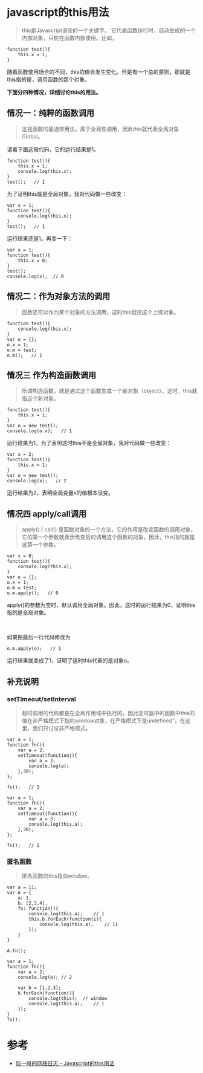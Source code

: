 # javascript的this用法

> this是Javascript语言的一个关键字。
> 它代表函数运行时，自动生成的一个内部对象，只能在函数内部使用。比如，

```
function test(){
    this.x = 1;
}
```

随着函数使用场合的不同，this的值会发生变化。但是有一个总的原则，那就是this指的是，调用函数的那个对象。

**下面分四种情况，详细讨论this的用法。**

## 情况一：纯粹的函数调用

> 这是函数的最通常用法，属于全局性调用，因此this就代表全局对象Global。

请看下面这段代码，它的运行结果是1。

```
function test(){
    this.x = 1;
    console.log(this.x);
}
test();   // 1
```

为了证明this就是全局对象，我对代码做一些改变：

```
var x = 1;
function test(){
	console.log(this.x);
}
test();   // 1
```

运行结果还是1。再变一下：

```
var x = 1;
function test(){
	this.x = 0;
}
test();
console.log(x);  // 0
```

## 情况二：作为对象方法的调用

> 函数还可以作为某个对象的方法调用，这时this就指这个上级对象。

```
function test(){
	console.log(this.x);
}
var o = {};
o.x = 1;
o.m = test;
o.m();   // 1
```

## 情况三 作为构造函数调用

> 所谓构造函数，就是通过这个函数生成一个新对象（object）。这时，this就指这个新对象。

```
function test(){
	this.x = 1;
}
var o = new test();
console.log(o.x);   // 1
```

运行结果为1。为了表明这时this不是全局对象，我对代码做一些改变：

```
var x = 2;
function test(){
	this.x = 1;
}
var o = new test();
console.log(x);   // 2
```

运行结果为2，表明全局变量x的值根本没变。

## 情况四 apply/call调用

> apply() / call() 是函数对象的一个方法，它的作用是改变函数的调用对象，它的第一个参数就表示改变后的调用这个函数的对象。因此，this指的就是这第一个参数。

```
var x = 0;
function test(){
	console.log(this.x);
}
var o = {};
o.x = 1;
o.m = test;
o.m.apply();   // 0
```

apply()的参数为空时，默认调用全局对象。因此，这时的运行结果为0，证明this指的是全局对象。

<br>

如果把最后一行代码修改为

```
o.m.apply(o);   // 1
```

运行结果就变成了1，证明了这时this代表的是对象o。

## 补充说明

### setTimeout/setInterval

> 超时调用的代码都是在全局作用域中执行的，因此定时器中的函数中this的值在非严格模式下指向window对象，在严格模式下是undefined”。在这里，我们只讨论非严格模式。

```
var a = 1;
function fn(){
	var a = 2;
    setTimeout(function(){
		var a = 3;
        console.log(a);
    },30);
};

fn();   // 3
```

```
var a = 1;
function fn(){
	var a = 2;
    setTimeout(function(){
		var a = 3;
        console.log(this.a);
    },30);
};

fn();   // 1
```

### 匿名函数

> 匿名函数的this指向window。

```
var a = 11;
var A = {
	a: 1,
	b: [2,3,4],
	fn: function(){
		console.log(this.a);    // 1
		this.b.forEach(function(i){
			console.log(this.a);    // 11
		});
	}
}

A.fn();
```

```
var a = 1;
function fn(){
	var a = 2;
	console.log(a); // 2

	var b = [1,2,3];
	b.forEach(function(){
		console.log(this);  // window
		console.log(this.a);    // 1
	});
}
fn();
```

# 参考

+ [阮一峰的网络日志 - Javascript的this用法](http://www.ruanyifeng.com/blog/2010/04/using_this_keyword_in_javascript.html)